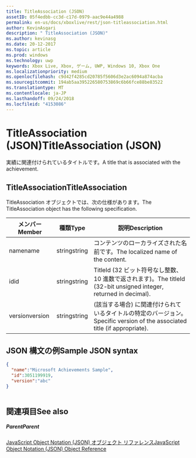 ```yaml
---
title: TitleAssociation (JSON)
assetID: 05f4edbb-cc3d-c17d-0979-aac9e44a4988
permalink: en-us/docs/xboxlive/rest/json-titleassociation.html
author: KevinAsgari
description: " TitleAssociation (JSON)"
ms.author: kevinasg
ms.date: 20-12-2017
ms.topic: article
ms.prod: windows
ms.technology: uwp
keywords: Xbox Live, Xbox, ゲーム, UWP, Windows 10, Xbox One
ms.localizationpriority: medium
ms.openlocfilehash: c9d42f4285cd20785f5606d3e2ac6094a874acba
ms.sourcegitcommit: 194ab5aa395226580753869c6b66fce88be83522
ms.translationtype: MT
ms.contentlocale: ja-JP
ms.lasthandoff: 09/24/2018
ms.locfileid: "4153086"
---
```

# <a name="titleassociation-json"></a><span data-ttu-id="ba82a-104">TitleAssociation (JSON)</span><span class="sxs-lookup"><span data-stu-id="ba82a-104">TitleAssociation (JSON)</span></span>
<span data-ttu-id="ba82a-105">実績に関連付けられているタイトルです。</span><span class="sxs-lookup"><span data-stu-id="ba82a-105">A title that is associated with the achievement.</span></span> 
<a id="ID4EN"></a>

 
## <a name="titleassociation"></a><span data-ttu-id="ba82a-106">TitleAssociation</span><span class="sxs-lookup"><span data-stu-id="ba82a-106">TitleAssociation</span></span>
 
<span data-ttu-id="ba82a-107">TitleAssociation オブジェクトでは、次の仕様があります。</span><span class="sxs-lookup"><span data-stu-id="ba82a-107">The TitleAssociation object has the following specification.</span></span>
 
| <span data-ttu-id="ba82a-108">メンバー</span><span class="sxs-lookup"><span data-stu-id="ba82a-108">Member</span></span>| <span data-ttu-id="ba82a-109">種類</span><span class="sxs-lookup"><span data-stu-id="ba82a-109">Type</span></span>| <span data-ttu-id="ba82a-110">説明</span><span class="sxs-lookup"><span data-stu-id="ba82a-110">Description</span></span>| 
| --- | --- | --- | 
| <span data-ttu-id="ba82a-111">name</span><span class="sxs-lookup"><span data-stu-id="ba82a-111">name</span></span>| <span data-ttu-id="ba82a-112">string</span><span class="sxs-lookup"><span data-stu-id="ba82a-112">string</span></span>| <span data-ttu-id="ba82a-113">コンテンツのローカライズされた名前です。</span><span class="sxs-lookup"><span data-stu-id="ba82a-113">The localized name of the content.</span></span>| 
| <span data-ttu-id="ba82a-114">id</span><span class="sxs-lookup"><span data-stu-id="ba82a-114">id</span></span>| <span data-ttu-id="ba82a-115">string</span><span class="sxs-lookup"><span data-stu-id="ba82a-115">string</span></span>| <span data-ttu-id="ba82a-116">TitleId (32 ビット符号なし整数、10 進数で返されます)。</span><span class="sxs-lookup"><span data-stu-id="ba82a-116">The titleId (32-bit unsigned integer, returned in decimal).</span></span>| 
| <span data-ttu-id="ba82a-117">version</span><span class="sxs-lookup"><span data-stu-id="ba82a-117">version</span></span>| <span data-ttu-id="ba82a-118">string</span><span class="sxs-lookup"><span data-stu-id="ba82a-118">string</span></span>| <span data-ttu-id="ba82a-119">(該当する場合) に関連付けられているタイトルの特定のバージョン。</span><span class="sxs-lookup"><span data-stu-id="ba82a-119">Specific version of the associated title (if appropriate).</span></span>| 
  
<a id="ID4E4B"></a>

 
## <a name="sample-json-syntax"></a><span data-ttu-id="ba82a-120">JSON 構文の例</span><span class="sxs-lookup"><span data-stu-id="ba82a-120">Sample JSON syntax</span></span>
 

```json
{
  "name":"Microsoft Achievements Sample",
  "id":3051199919,
  "version":"abc"
}
    
```

  
<a id="ID4EGC"></a>

 
## <a name="see-also"></a><span data-ttu-id="ba82a-121">関連項目</span><span class="sxs-lookup"><span data-stu-id="ba82a-121">See also</span></span>
 
<a id="ID4EIC"></a>

 
##### <a name="parent"></a><span data-ttu-id="ba82a-122">Parent</span><span class="sxs-lookup"><span data-stu-id="ba82a-122">Parent</span></span> 

[<span data-ttu-id="ba82a-123">JavaScript Object Notation (JSON) オブジェクト リファレンス</span><span class="sxs-lookup"><span data-stu-id="ba82a-123">JavaScript Object Notation (JSON) Object Reference</span></span>](atoc-xboxlivews-reference-json.md)

   